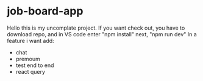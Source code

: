 # job-board-app
Hello this is my uncomplate project. If you want check out, you have to download repo, and in VS code enter "npm install" next, "npm run dev"
In a feature i want add:
- chat
- premoum
- test end to end
- react query
